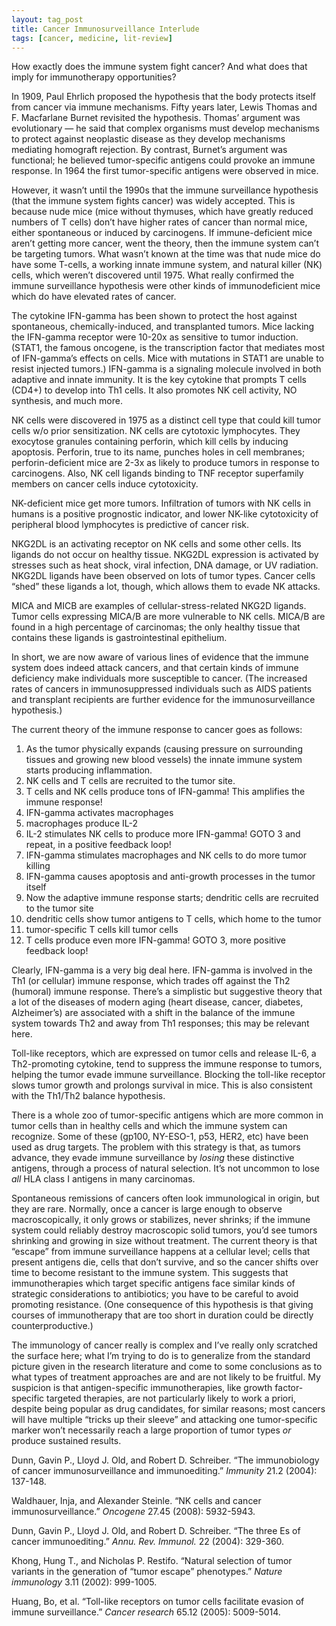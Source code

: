 ```yaml
---
layout: tag_post
title: Cancer Immunosurveillance Interlude
tags: [cancer, medicine, lit-review]
---
```


How exactly does the immune system fight cancer?  And what does that imply for immunotherapy opportunities?

In 1909, Paul Ehrlich proposed the hypothesis that the body protects itself from cancer via immune mechanisms.  Fifty years later, Lewis Thomas and F. Macfarlane Burnet revisited the hypothesis.  Thomas’ argument was evolutionary — he said that complex organisms must develop mechanisms to protect against neoplastic disease as they develop mechanisms mediating homograft rejection.  By contrast, Burnet’s argument was functional; he believed tumor-specific antigens could provoke an immune response. In 1964 the first tumor-specific antigens were observed in mice.  

However, it wasn’t until the 1990s that the immune surveillance hypothesis (that the immune system fights cancer) was widely accepted.  This is because nude mice (mice without thymuses, which have greatly reduced numbers of T cells) don’t have higher rates of cancer than normal mice, either spontaneous or induced by carcinogens. If immune-deficient mice aren’t getting more cancer, went the theory, then the immune system can’t be targeting tumors.  What wasn’t known at the time was that nude mice do have some T-cells, a working innate immune system, and natural killer (NK) cells, which weren’t discovered until 1975.  What really confirmed the immune surveillance hypothesis were other kinds of immunodeficient mice which do have elevated rates of cancer.

The cytokine IFN-gamma has been shown to protect the host against spontaneous, chemically-induced, and transplanted tumors.  Mice lacking the IFN-gamma receptor were 10-20x as sensitive to tumor induction. (STAT1, the famous oncogene, is the transcription factor that mediates most of IFN-gamma’s effects on cells.  Mice with mutations in STAT1 are unable to resist injected tumors.)  IFN-gamma is a signaling molecule involved in both adaptive and innate immunity.  It is the key cytokine that prompts T cells (CD4+) to develop into Th1 cells.  It also promotes NK cell activity, NO synthesis, and much more.

NK cells were discovered in 1975 as a distinct cell type that could kill tumor cells w/o prior sensitization.  NK cells are cytotoxic lymphocytes. They exocytose granules containing perforin, which kill cells by inducing apoptosis.  Perforin, true to its name, punches holes in cell membranes; perforin-deficient mice are 2-3x as likely to produce tumors in response to carcinogens.  Also, NK cell ligands binding to TNF receptor superfamily members on cancer cells induce cytotoxicity. 

NK-deficient mice get more tumors.  Infiltration of tumors with NK cells in humans is a positive prognostic indicator, and lower NK-like cytotoxicity of peripheral blood lymphocytes is predictive of cancer risk.

NKG2DL is an activating receptor on NK cells and some other cells. Its ligands do not occur on healthy tissue. NKG2DL expression is activated by stresses such as heat shock, viral infection, DNA damage, or UV radiation.  NKG2DL ligands have been observed on lots of tumor types.  Cancer cells “shed” these ligands a lot, though, which allows them to evade NK attacks.

MICA and MICB are examples of cellular-stress-related NKG2D ligands.  Tumor cells expressing MICA/B are more vulnerable to NK cells.   MICA/B are found in a high percentage of carcinomas; the only healthy tissue that contains these ligands is gastrointestinal epithelium.

In short, we are now aware of various lines of evidence that the immune system does indeed attack cancers, and that certain kinds of immune deficiency make individuals more susceptible to cancer. (The increased rates of cancers in immunosuppressed individuals such as AIDS patients and transplant recipients are further evidence for the immunosurveillance hypothesis.)

The current theory of the immune response to cancer goes as follows:



1. As the tumor physically expands (causing pressure on surrounding tissues and growing new blood vessels) the innate immune system starts producing inflammation.
2. NK cells and T cells are recruited to the tumor site.
3. T cells and NK cells produce tons of IFN-gamma!  This amplifies the immune response!
4. IFN-gamma activates macrophages
5. macrophages produce IL-2
6. IL-2 stimulates NK cells to produce more IFN-gamma! GOTO 3 and repeat, in a positive feedback loop!
7. IFN-gamma stimulates macrophages and NK cells to do more tumor killing
8. IFN-gamma causes apoptosis and anti-growth processes in the tumor itself
9. Now the adaptive immune response starts; dendritic cells are recruited to the tumor site
10. dendritic cells show tumor antigens to T cells, which home to the tumor
11. tumor-specific T cells kill tumor cells
12. T cells produce even more IFN-gamma! GOTO 3, more positive feedback loop!

Clearly, IFN-gamma is a very big deal here. IFN-gamma is involved in the Th1 (or cellular) immune response, which trades off against the Th2 (humoral) immune response.  There’s a simplistic but suggestive theory that a lot of the diseases of modern aging (heart disease, cancer, diabetes, Alzheimer’s) are associated with a shift in the balance of the immune system towards Th2 and away from Th1 responses; this may be relevant here.

Toll-like receptors, which are expressed on tumor cells and release IL-6, a Th2-promoting cytokine, tend to suppress the immune response to tumors, helping the tumor evade immune surveillance.  Blocking the toll-like receptor slows tumor growth and prolongs survival in mice. This is also consistent with the Th1/Th2 balance hypothesis.

There is a whole zoo of tumor-specific antigens which are more common in tumor cells than in healthy cells and which the immune system can recognize.  Some of these (gp100, NY-ESO-1, p53, HER2, etc) have been used as drug targets.  The problem with this strategy is that, as tumors advance, they evade immune surveillance by _losing_ these distinctive antigens, through a process of natural selection.  It’s not uncommon to lose _all_ HLA class I antigens in many carcinomas.  

Spontaneous remissions of cancers often look immunological in origin, but they are rare. Normally, once a cancer is large enough to observe macroscopically, it only grows or stabilizes, never shrinks; if the immune system could reliably destroy macroscopic solid tumors, you’d see tumors shrinking and growing in size without treatment.  The current theory is that “escape” from immune surveillance happens at a cellular level; cells that present antigens die, cells that don’t survive, and so the cancer shifts over time to become resistant to the immune system.  This suggests that immunotherapies which target specific antigens face similar kinds of strategic considerations to antibiotics; you have to be careful to avoid promoting resistance.  (One consequence of this hypothesis is that giving courses of immunotherapy that are too short in duration could be directly counterproductive.)

The immunology of cancer really is complex and I’ve really only scratched the surface here; what I’m trying to do is to generalize from the standard picture given in the research literature and come to some conclusions as to what types of treatment approaches are and are not likely to be fruitful. My suspicion is that antigen-specific immunotherapies, like growth factor-specific targeted therapies, are not particularly likely to work a priori, despite being popular as drug candidates, for similar reasons; most cancers will have multiple “tricks up their sleeve” and attacking one tumor-specific marker won’t necessarily reach a large proportion of tumor types _or_ produce sustained results.

Dunn, Gavin P., Lloyd J. Old, and Robert D. Schreiber. “The immunobiology of cancer immunosurveillance and immunoediting.” _Immunity_ 21.2 (2004): 137-148.

Waldhauer, Inja, and Alexander Steinle. “NK cells and cancer immunosurveillance.” _Oncogene_ 27.45 (2008): 5932-5943.

Dunn, Gavin P., Lloyd J. Old, and Robert D. Schreiber. “The three Es of cancer immunoediting.” _Annu. Rev. Immunol._ 22 (2004): 329-360.

Khong, Hung T., and Nicholas P. Restifo. “Natural selection of tumor variants in the generation of “tumor escape” phenotypes.” _Nature immunology_ 3.11 (2002): 999-1005.

Huang, Bo, et al. “Toll-like receptors on tumor cells facilitate evasion of immune surveillance.” _Cancer research_ 65.12 (2005): 5009-5014.
